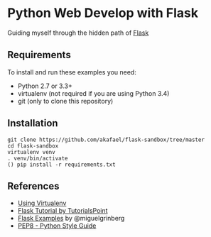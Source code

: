# Python Web Develop with Flask

Guiding myself through the hidden path of [Flask](http://flask.pocoo.org/)

## Requirements

To install and run these examples you need:

* Python 2.7 or 3.3+
* virtualenv (not required if you are using Python 3.4)
* git (only to clone this repository)

## Installation

```
git clone https://github.com/akafael/flask-sandbox/tree/master
cd flask-sandbox
virtualenv venv
. venv/bin/activate
() pip install -r requirements.txt
```

## References

* [Using Virtualenv](https://virtualenv.pypa.io/en/latest/userguide/#usage)
* [Flask Tutorial by TutorialsPoint](https://www.tutorialspoint.com/flask/index.htm)
* [Flask Examples](https://github.com/miguelgrinberg/flask-examples) by @miguelgrinberg
* [PEP8 - Python Style Guide](https://www.python.org/dev/peps/pep-0008/)

